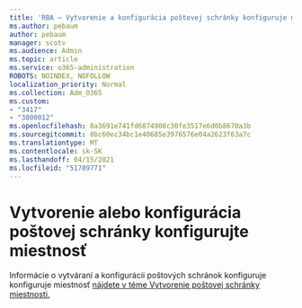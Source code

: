 ```yaml
---
title: 'RBA – Vytvorenie a konfigurácia poštovej schránky konfiguruje miestnosť '
ms.author: pebaum
author: pebaum
manager: scotv
ms.audience: Admin
ms.topic: article
ms.service: o365-administration
ROBOTS: NOINDEX, NOFOLLOW
localization_priority: Normal
ms.collection: Adm_O365
ms.custom:
- "3417"
- "3800012"
ms.openlocfilehash: 8a3691e741fd6874908c30fe3517e6d0b8670a3b
ms.sourcegitcommit: 8bc60ec34bc1e40685e3976576e04a2623f63a7c
ms.translationtype: MT
ms.contentlocale: sk-SK
ms.lasthandoff: 04/15/2021
ms.locfileid: "51789771"
---
```

# <a name="create-or-configure-a-room-mailbox"></a>Vytvorenie alebo konfigurácia poštovej schránky konfigurujte miestnosť

Informácie o vytváraní a konfigurácii poštových schránok konfiguruje konfiguruje miestnosť [nájdete v téme Vytvorenie poštovej schránky miestnosti.](https://docs.microsoft.com/exchange/recipients/room-mailboxes?view=exchserver-2019#create-a-room-mailbox)